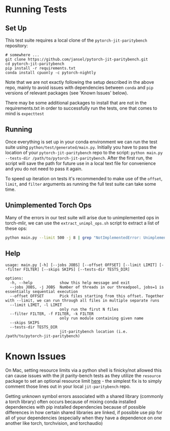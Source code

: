 # Running Tests

## Set Up
This test suite requires a local clone of the `pytorch-jit-paritybench` repository:
```shell
# somewhere ...
git clone https://github.com/jansel/pytorch-jit-paritybench.git
cd pytorch-jit-paritybench
pip install -r requirements.txt
conda install cpuonly -c pytorch-nightly
```

Note that we are not exactly following the setup described in the above repo, mainly to avoid issues with dependencies between `conda` and `pip` versions of relevant packages (see 'Known Issues' below).

There may be some additional packages to install that are not in the requirements.txt in order to successfully run the tests, one that comes to mind is `expecttest`

## Running
Once everything is set up in your conda environment we can run the test suite using `python/test/generated/main.py`. Initially you have to pass the location of your `pytorch-jit-paritybench` repo to the script: `python main.py --tests-dir /path/to/pytorch-jit-paritybench`. After the first run, the script will save the path for future use in a local text file for convenience and you do not need to pass it again.

To speed up iteration on tests it's recommended to make use of the `offset`, `limit`, and `filter` arguments as running the full test suite can take some time.

## Unimplemented Torch Ops
Many of the errors in our test suite will arise due to unimplemented ops in torch-mlir, we can use the `extract_unimpl_ops.sh` script to extract a list of these ops:
```bash
python main.py --limit 500 -j 8 | grep "NotImplementedError: Unimplemented torch op in the IREE compiler" | grep -o "'[^']*'" | sed "s/'//g" > unimplemented_torch_ops.txt
```


## Help
```
usage: main.py [-h] [--jobs JOBS] [--offset OFFSET] [--limit LIMIT] [--filter FILTER] [--skips SKIPS] [--tests-dir TESTS_DIR]

options:
  -h, --help            show this help message and exit
  --jobs JOBS, -j JOBS  Number of threads in our threadpool, jobs=1 is essentially sequential execution
  --offset OFFSET       Pick files starting from this offset. Together with --limit, we can run through all files in multiple separate runs
  --limit LIMIT, -l LIMIT
                        only run the first N files
  --filter FILTER, -f FILTER, -k FILTER
                        only run module containing given name
  --skips SKIPS
  --tests-dir TESTS_DIR
                        jit-paritybench location (i.e. /path/to/pytorch-jit-paritybench)

```


# Known Issues
On Mac, setting resource limits via a python shell is finicky/not allowed this can cause issues with the jit parity-bench tests as they utilize the `resource` package to set an optional resource limit [here](https://github.com/jansel/pytorch-jit-paritybench/blob/7e55a422588c1d1e00f35a3d3a3ff896cce59e18/paritybench/utils.py#L57) - the simplest fix is to simply comment those lines out in your local `jit-paritybench` repo.

Getting unknown symbol errors associated with a shared library (commonly a torch library) often occurs because of mixing conda installed dependencies with pip installed dependencies because of possible differences in how certain shared libraries are linked, if possible use pip for all of your dependencies (especially when they have a dependence on one another like torch, torchvision, and torchaudio)